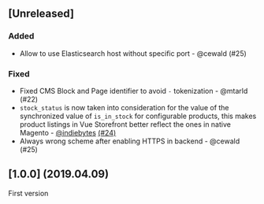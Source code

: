 ## [Unreleased]

### Added
- Allow to use Elasticsearch host without specific port - @cewald (#25)

### Fixed
- Fixed CMS Block and Page identifier to avoid `-` tokenization - @mtarld (#22)
- `stock_status` is now taken into consideration for the value of the synchronized value of `is_in_stock` for configurable products, this makes product listings in Vue Storefront better reflect the ones in native Magento - [@indiebytes](https://github.com/indiebytes) [(#24)](https://github.com/DivanteLtd/magento1-vsbridge-indexer/pull/24)
- Always wrong scheme after enabling HTTPS in backend - @cewald (#25)

## [1.0.0] (2019.04.09)
First version
